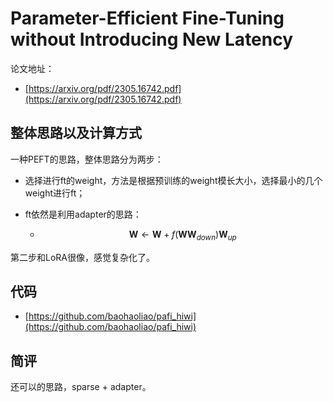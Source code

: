 # Parameter-Efficient Fine-Tuning without Introducing New Latency

论文地址：

- [https://arxiv.org/pdf/2305.16742.pdf](https://arxiv.org/pdf/2305.16742.pdf)



## 整体思路以及计算方式

一种PEFT的思路，整体思路分为两步：

- 选择进行ft的weight，方法是根据预训练的weight模长大小，选择最小的几个weight进行ft；

- ft依然是利用adapter的思路：

  - $$
    \boldsymbol{W} \leftarrow \boldsymbol{W}+f\left(\boldsymbol{W} \boldsymbol{W}_{d o w n}\right) \boldsymbol{W}_{u p}
    $$

第二步和LoRA很像，感觉复杂化了。



## 代码

- [https://github.com/baohaoliao/pafi_hiwi](https://github.com/baohaoliao/pafi_hiwi)



## 简评

还可以的思路，sparse + adapter。
